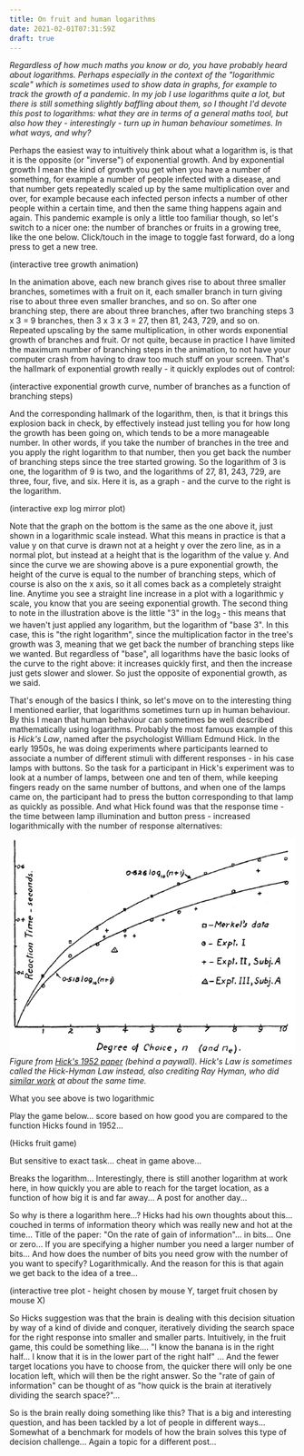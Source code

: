 ```yaml
---
title: On fruit and human logarithms
date: 2021-02-01T07:31:59Z
draft: true
---
```


*Regardless of how much maths you know or do, you have probably heard about logarithms. Perhaps especially in the context of the "logarithmic scale" which is sometimes used to show data in graphs, for example to track the growth of a pandemic. In my job I use logarithms quite a lot, but there is still something slightly baffling about them, so I thought I'd devote this post to logarithms: what they are in terms of a general maths tool, but also how they - interestingly - turn up in human behaviour sometimes. In what ways, and why?*

Perhaps the easiest way to intuitively think about what a logarithm is, is that it is the opposite (or "inverse") of exponential growth. And by exponential growth I mean the kind of growth you get when you have a number of something, for example a number of people infected with a disease, and that number gets repeatedly scaled up by the same multiplication over and over, for example because each infected person infects a number of other people within a certain time, and then the same thing happens again and again. This pandemic example is only a little too familiar though, so let's switch to a nicer one: the number of branches or fruits in a growing tree, like the one below. Click/touch in the image to toggle fast forward, do a long press to get a new tree. 

(interactive tree growth animation)

In the animation above, each new branch gives rise to about three smaller branches, sometimes with a fruit on it, each smaller branch in turn giving rise to about three even smaller branches, and so on. So after one branching step, there are about three branches, after two branching steps 3 x 3 = 9 branches, then 3 x 3 x 3 = 27, then 81, 243, 729, and so on. Repeated upscaling by the same multiplication, in other words exponential growth of branches and fruit. Or not quite, because in practice I have limited the maximum number of branching steps in the animation, to not have your computer crash from having to draw too much stuff on your screen. That's the hallmark of exponential growth really - it quickly explodes out of control:

(interactive exponential growth curve, number of branches as a function of branching steps)

And the corresponding hallmark of the logarithm, then, is that it brings this explosion back in check, by effectively instead just telling you for how long the growth has been going on, which tends to be a more manageable number. In other words, if you take the number of branches in the tree and you apply the right logarithm to that number, then you get back the number of branching steps since the tree started growing. So the logarithm of 3 is one, the logarithm of 9 is two, and the logarithms of 27, 81, 243, 729, are three, four, five, and six. Here it is, as a graph - and the curve to the right is the logarithm.

(interactive exp log mirror plot)

Note that the graph on the bottom is the same as the one above it, just shown in a logarithmic scale instead. What this means in practice is that a value y on that curve is drawn not at a height y over the zero line, as in a normal plot, but instead at a height that is the logarithm of the value y. And since the curve we are showing above is a pure exponential growth, the height of the curve is equal to the number of branching steps, which of course is also on the x axis, so it all comes back as a completely straight line. Anytime you see a straight line increase in a plot with a logarithmic y scale, you know that you are seeing exponential growth. The second thing to note in the illustration above is the little "3" in the $\log_3$ - this means that we haven't just applied any logarithm, but the logarithm of "base 3". In this case, this is "the right logarithm", since the multiplication factor in the tree's growth was 3, meaning that we get back the number of branching steps like we wanted. But regardless of "base", all logarithms have the basic looks of the curve to the right above: it increases quickly first, and then the increase just gets slower and slower. So just the opposite of exponential growth, as we said.

That's enough of the basics I think, so let's move on to the interesting thing I mentioned earlier, that logarithms sometimes turn up in human behaviour. By this I mean that human behaviour can sometimes be well described mathematically using logarithms. Probably the most famous example of this is *Hick's Law*, named after the psychologist William Edmund Hick. In the early 1950s, he was doing experiments where participants learned to associate a number of different stimuli with different responses - in his case lamps with buttons. So the task for a participant in Hick's experiment was to look at a number of lamps, between one and ten of them, while keeping fingers ready on the same number of buttons, and when one of the lamps came on, the participant had to press the button corresponding to that lamp as quickly as possible. And what Hick found was that the response time - the time between lamp illumination and button press - increased logarithmically with the number of response alternatives:

![A figure with two logarithmic curves closely fitting data points from four different data sets.](hickfig.png)
*Figure from [Hick's 1952 paper](https://journals.sagepub.com/doi/10.1080/17470215208416600) (behind a paywall). Hick's Law is sometimes called the Hick-Hyman Law instead, also crediting Ray Hyman, who did [similar work](https://psycnet.apa.org/record/1954-00412-001) at about the same time.*



What you see above is two logarithmic



Play the game below... score based on how good you are compared to the function Hicks found in 1952...

(Hicks fruit game)

But sensitive to exact task... cheat in game above...

Breaks the logarithm... Interestingly, there is still another logarithm at work here, in how quickly you are able to reach for the target location, as a function of how big it is and far away... A post for another day...

So why is there a logarithm here...? Hicks had his own thoughts about this... couched in terms of information theory which was really new and hot at the time... Title of the paper: "On the rate of gain of information"... in bits... One or zero... If you are specifying a higher number you need a larger number of bits... And how does the number of bits you need grow with the number of you want to specify? Logarithmically. And the reason for this is that again we get back to the idea of a tree...

(interactive tree plot - height chosen by mouse Y, target fruit chosen by mouse X)

So Hicks suggestion was that the brain is dealing with this decision situation by way of a kind of divide and conquer, iteratively dividing the search space for the right response into smaller and smaller parts. Intuitively, in the fruit game, this could be something like.... "I know the banana is in the right half... I know that it is in the lower part of the right half" ... And the fewer target locations you have to choose from, the quicker there will only be one location left, which will then be the right answer. So the "rate of gain of information" can be thought of as "how quick is the brain at iteratively dividing the search space?"...

So is the brain really doing something like this? That is a big and interesting question, and has been tackled by a lot of people in different ways... Somewhat of a benchmark for models of how the brain solves this type of decision challenge... Again a topic for a different post...

